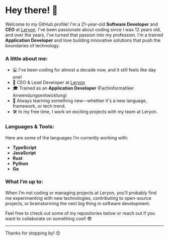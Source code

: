 # Hey there! 👋

Welcome to my GitHub profile! I'm a 21-year-old **Software Developer** and **CEO** at [Leryon](https://leryon.com). I’ve been passionate about coding since I was 12 years old, and over the years, I’ve turned that passion into my profession. I’m a trained **Application Developer** and love building innovative solutions that push the boundaries of technology.

### A little about me:
- 💻 I've been coding for almost a decade now, and it still feels like day one!
- 🚀 CEO & Lead Developer at [Leryon](https://leryon.com)
- 🎓 Trained as an **Application Developer** (Fachinformatiker Anwendungsentwicklung)
- 🌱 Always learning something new—whether it's a new language, framework, or tech trend.
- 🛠️ In my free time, I work on exciting projects with my team at Leryon.

### Languages & Tools:
Here are some of the languages I’m currently working with:

- **TypeScript**
- **JavaScript**
- **Rust**
- **Python**
- **Go**

### What I’m up to:
When I’m not coding or managing projects at Leryon, you’ll probably find me experimenting with new technologies, contributing to open-source projects, or brainstorming the next big thing in software development.

Feel free to check out some of my repositories below or reach out if you want to collaborate on something cool! 😎

---

Thanks for stopping by! 😊
